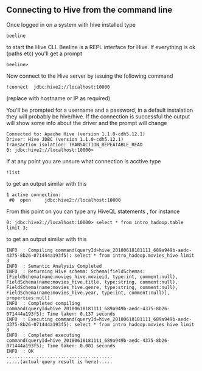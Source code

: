 ## Connecting to Hive from the command line

Once logged in on a system with hive installed type 
```
beeline
```
to start the Hive CLI. Beeline is a REPL interface for Hive. If everything is ok (paths etc) you'll get a prompt
```
beeline>
```
Now connect to the Hive server by issuing the following command
```
!connect  jdbc:hive2://localhost:10000
```
(replace with hostname or IP as required)

You'll be prompted for a username and a password, in a default instalation they will probably be hive/hive. If the connection is successful the output will show some info about the driver and the prompt will change
```
Connected to: Apache Hive (version 1.1.0-cdh5.12.1)
Driver: Hive JDBC (version 1.1.0-cdh5.12.1)
Transaction isolation: TRANSACTION_REPEATABLE_READ
0: jdbc:hive2://localhost:10000>
```
If at any point you are unsure what connection is acctive type 
```
!list
```
to get an output similar with this
```
1 active connection:
 #0  open     jdbc:hive2://localhost:10000
```
From this point on you can type any HiveQL statements , for instance
```
0: jdbc:hive2://localhost:10000> select * from intro_hadoop.table limit 3;
```
to get an output similar with this
```
INFO  : Compiling command(queryId=hive_20180618181111_689a949b-aedc-4375-8b26-071444a193f5): select * from intro_hadoop.movies_hive limit 3
INFO  : Semantic Analysis Completed
INFO  : Returning Hive schema: Schema(fieldSchemas:[FieldSchema(name:movies_hive.movieid, type:int, comment:null), FieldSchema(name:movies_hive.title, type:string, comment:null), FieldSchema(name:movies_hive.genre, type:string, comment:null), FieldSchema(name:movies_hive.year, type:int, comment:null)], properties:null)
INFO  : Completed compiling command(queryId=hive_20180618181111_689a949b-aedc-4375-8b26-071444a193f5); Time taken: 0.137 seconds
INFO  : Executing command(queryId=hive_20180618181111_689a949b-aedc-4375-8b26-071444a193f5): select * from intro_hadoop.movies_hive limit 3
INFO  : Completed executing command(queryId=hive_20180618181111_689a949b-aedc-4375-8b26-071444a193f5); Time taken: 0.001 seconds
INFO  : OK
.......................................
.....(actual query result is here).....
```

